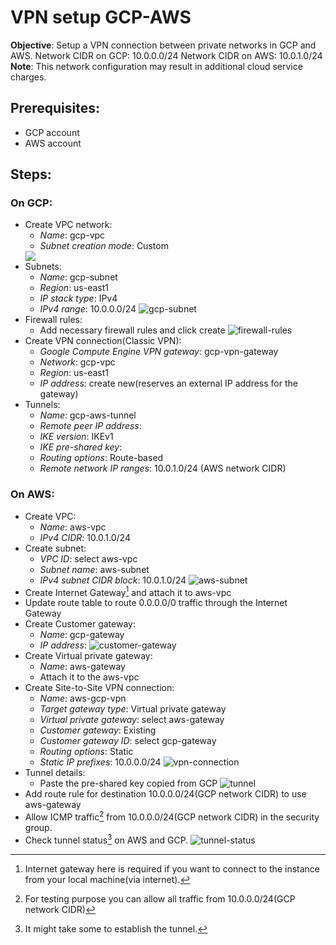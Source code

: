 # VPN setup GCP-AWS
**Objective**: Setup a VPN connection between private networks in GCP and AWS.
Network CIDR on GCP: 10.0.0.0/24
Network CIDR on AWS: 10.0.1.0/24
**Note**: This network configuration may result in additional cloud service charges.

## Prerequisites:
- GCP account
- AWS account

## Steps:

### On GCP:
- Create VPC network:
    - *Name*: gcp-vpc
    - *Subnet creation mode*: Custom
  <img src="/Assets/vpn_setup_ss/1.png">
- Subnets:
    - *Name*: gcp-subnet
    - *Region*: us-east1
    - *IP stack type*: IPv4
    - *IPv4 range*: 10.0.0.0/24
![gcp-subnet](/Assets/vpn_setup_ss/2.png)
- Firewall rules:
    - Add necessary firewall rules and click create
![firewall-rules](/Assets/vpn_setup_ss/4.png)
- Create VPN connection(Classic VPN):
    - *Google Compute Engine VPN gateway*: gcp-vpn-gateway
    - *Network*: gcp-vpc
    - *Region*: us-east1
    - *IP address*: create new(reserves an external IP address for the gateway)
- Tunnels:
    - *Name*: gcp-aws-tunnel
    - *Remote peer IP address*: <tunnel outside IP address from AWS>
    - *IKE version*: IKEv1
    - *IKE pre-shared key*: <Generate and copy>
    - *Routing options*: Route-based
    - *Remote network IP ranges*: 10.0.1.0/24 (AWS network CIDR)

### On AWS:
- Create VPC:
    - *Name*: aws-vpc
    - *IPv4 CIDR*: 10.0.1.0/24
- Create subnet:
    - *VPC ID*: select aws-vpc
    - *Subnet name*: aws-subnet
    - *IPv4 subnet CIDR block*: 10.0.1.0/24
![aws-subnet](/Assets/vpn_setup_ss/5.png)
- Create Internet Gateway[^1] and attach it to aws-vpc
- Update route table to route 0.0.0.0/0 traffic through the Internet Gateway
- Create Customer gateway:
    - *Name*: gcp-gateway
    - *IP address*: <get reserved external IP address of gateway from GCP>
![customer-gateway](/Assets/vpn_setup_ss/6.png)
- Create Virtual private gateway:
    - *Name*: aws-gateway
    - Attach it to the aws-vpc
- Create Site-to-Site VPN connection:
    - *Name*: aws-gcp-vpn
    - *Target gateway type*: Virtual private gateway
    - *Virtual private gateway*: select aws-gateway
    - *Customer gateway*: Existing
    - *Customer gateway ID*: select gcp-gateway
    - *Routing options*: Static
    - *Static IP prefixes*: 10.0.0.0/24
![vpn-connection](/Assets/vpn_setup_ss/7.png)
- Tunnel details:
    - Paste the pre-shared key copied from GCP
![tunnel](/Assets/vpn_setup_ss/8.png)
- Add route rule for destination 10.0.0.0/24(GCP network CIDR) to use aws-gateway
- Allow ICMP traffic[^2] from 10.0.0.0/24(GCP network CIDR) in the security group.
- Check tunnel status[^3] on AWS and GCP.
![tunnel-status](/Assets/vpn_setup_ss/9.png)

[^1]: Internet gateway here is required if you want to connect to the instance from your local machine(via internet).
[^2]: For testing purpose you can allow all traffic from 10.0.0.0/24(GCP network CIDR)
[^3]: It might take some to establish the tunnel.